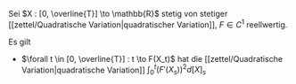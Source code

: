 Sei $X : [0, \overline{T}] \to \mathbb{R}$ stetig von stetiger [[zettel/Quadratische Variation|quadratischer Variation]], $F \in C^1$ reellwertig.

Es gilt
- $\forall t \in [0, \overline{T}] : t \to F(X_t)$ hat die [[zettel/Quadratische Variation|quadratische Variation]] $\int_0^t (F'(X_s))^2 d[X]_s$